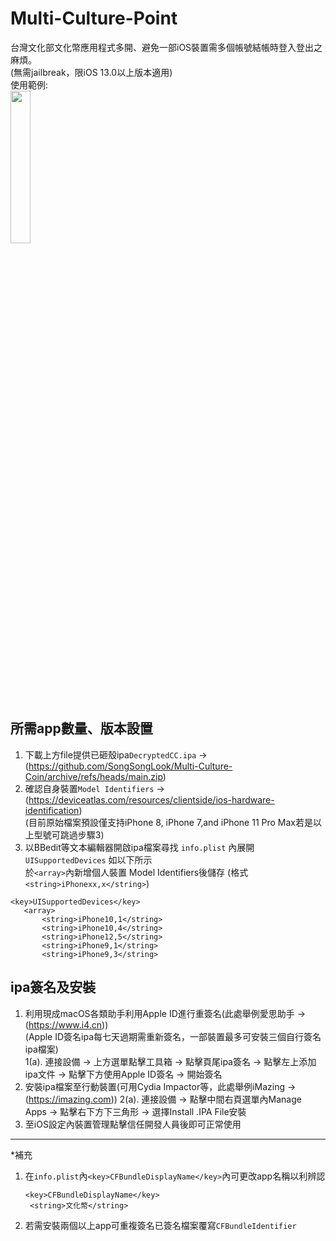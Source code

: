 # Multi-Culture-Point
台灣文化部文化幣應用程式多開、避免一部iOS裝置需多個帳號結帳時登入登出之麻煩。   
(無需jailbreak，限iOS 13.0以上版本適用)   
使用範例:   
<img src="https://imageconvert.org/uploads/IMG_65401688222238.jpg" width="25%">
## 所需app數量、版本設置  
1. 下載上方file提供已砸殼ipa```DecryptedCC.ipa``` -> (https://github.com/SongSongLook/Multi-Culture-Coin/archive/refs/heads/main.zip)
2. 確認自身裝置```Model Identifiers``` -> (https://deviceatlas.com/resources/clientside/ios-hardware-identification)   
(目前原始檔案預設僅支持iPhone 8, iPhone 7,and iPhone 11 Pro Max若是以上型號可跳過步驟3)
3. 以BBedit等文本編輯器開啟ipa檔案尋找 ```info.plist``` 內展開 ```UISupportedDevices``` 如以下所示   
 於```<array>```內新增個人裝置 Model Identifiers後儲存 (格式```<string>iPhonexx,x</string>```)  
 ```
<key>UISupportedDevices</key>
	<array>
		<string>iPhone10,1</string>
		<string>iPhone10,4</string>
		<string>iPhone12,5</string>
		<string>iPhone9,1</string>
		<string>iPhone9,3</string>
```

##  ipa簽名及安裝   
1. 利用現成macOS各類助手利用Apple ID進行重簽名(此處舉例愛思助手 -> (https://www.i4.cn))    
   (Apple ID簽名ipa每七天過期需重新簽名，一部裝置最多可安裝三個自行簽名ipa檔案)   
   1(a). 連接設備 -> 上方選單點擊工具箱 -> 點擊頁尾ipa簽名 -> 點擊左上添加ipa文件 -> 點擊下方使用Apple ID簽名 -> 開始簽名
2. 安裝ipa檔案至行動裝置(可用Cydia Impactor等，此處舉例iMazing -> (https://imazing.com))
   2(a). 連接設備 -> 點擊中間右頁選單內Manage Apps -> 點擊右下方下三角形 -> 選擇Install .IPA File安裝
3. 至iOS設定內裝置管理點擊信任開發人員後即可正常使用  
---
*補充
1. 在```info.plist```內```<key>CFBundleDisplayName</key>```內可更改app名稱以利辨認
   ```
   <key>CFBundleDisplayName</key>
	<string>文化幣</string>
   ```
2. 若需安裝兩個以上app可重複簽名已簽名檔案覆寫```CFBundleIdentifier```
